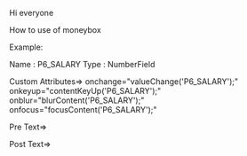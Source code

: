 Hi everyone

How to use of moneybox

Example:

Name : P6_SALARY
Type : NumberField

Custom Attributes=>
 onchange="valueChange('P6_SALARY');" onkeyup="contentKeyUp('P6_SALARY');" onblur="blurContent('P6_SALARY');" onfocus="focusContent('P6_SALARY');"

Pre Text=>
<!--
<dl id="p6_salary_show_money" isrequired="True">
    <dt>
-->

Post Text=>
<!--
</dt>
    <dd>
        <ul id="p6_salary_show_money_text" style="display: none;"></ul>
    </dd>
    <dt>
        <label id="p6_salary_show_money_separated" style="display: block;"></label>
    </dt>
</dl>
-->

